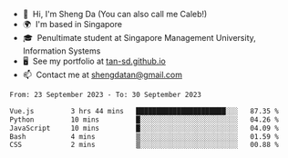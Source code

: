 <!---
tan-sd/tan-sd is a ✨ special ✨ repository because its `README.md` (this file) appears on your GitHub profile.
You can click the Preview link to take a look at your changes.
--->
- 👋  Hi, I'm Sheng Da (You can also call me Caleb!)
- 🌍  I'm based in Singapore
- 🎓  Penultimate student at Singapore Management University, Information Systems
- 🖥️  See my portfolio at [tan-sd.github.io](https://tan-sd.github.io/)
- 📫  Contact me at [shengdatan@gmail.com](mailto:shengdatan@gmail.com)

<!--START_SECTION:waka-->

```txt
From: 23 September 2023 - To: 30 September 2023

Vue.js         3 hrs 44 mins   ██████████████████████░░░   87.35 %
Python         10 mins         █░░░░░░░░░░░░░░░░░░░░░░░░   04.26 %
JavaScript     10 mins         █░░░░░░░░░░░░░░░░░░░░░░░░   04.09 %
Bash           4 mins          ▒░░░░░░░░░░░░░░░░░░░░░░░░   01.59 %
CSS            2 mins          ▒░░░░░░░░░░░░░░░░░░░░░░░░   00.88 %
```

<!--END_SECTION:waka-->

